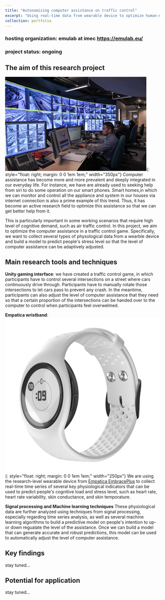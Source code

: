 ```yaml
---
title: "Autonomizing computer assistance on traffic control"
excerpt: "Using real-time data from wearable device to optimize human-machine interaction in a traffic control scenario <br/><img src='/website/images/traffic_control.png' style='width: 33%; height: auto;'>"
collection: portfolio
---
```


### hosting organization: emulab at imec <https://emulab.eu/> 
### project status: ongoing

## The aim of this research project
![](https://raw.githubusercontent.com/cmchai/website/refs/heads/master/images/traffic_control.gif){: style="float: right; margin: 0 0 1em 1em;" width="350px"}
Computer assistance has become more and more prevalent and deeply integrated in our everyday life. For instance, we have are already used to seeking help from siri to do some operation on our smart phones. Smart homes,in which we can monitor and control all the appliance and system in our houses via internet connection is also a prime example of this trend. Thus, it has become an active research field to optimize this assistance so that we can get better help from it. 

This is particularly important in some working scenarios that require high level of cognitive demand, such as air traffic control. In this project, we aim to optimize the computer assistance in a traffic control game. Specifically, we want to collect several types of physological data from a wearble device and build a model to predict people's stress level so that the level of computer assistance can be adaptively adjusted. 

## Main research tools and techniques

**Unity gaming interface**: 
we have created a traffic control game, in which participants have to control several intersections on a street where cars continuously drive through. Participants have to manually rotate those intersections to let cars pass to prevent any crash. In the meantime, participants can also adjust the level of computer assistance that they need so that a certain proportion of the intersections can be handed over to the computer to control when participants feel overwelmed.

**Empatica wristband**: 
![](https://raw.githubusercontent.com/cmchai/website/refs/heads/master/images/wrist_band.png){: style="float: right; margin: 0 0 1em 1em;" width="250px"}
We are using the research-level wearable device from [Empatica EmbracePlus](https://www.empatica.com/embraceplus/) to collect real-time time series of several key physiological indicators that can be used to predict people's cognitive load and stress level, such as heart rate, heart rate variability, skin conductance, and skin temporature.

**Signal processing and Machine learning techniques**
These physiological data are further analyzed using techniques from signal processing, especially regarding time series analysis, as well as several machine learning algorithms to build a predictive model on people's intention to up- or down regualate the level of the assistance. Once we can build a model that can generate accurate and robust predictions, this model can be used to automatically adjust the level of computer assistance.

## Key findings
stay tuned...
## Potential for application
stay tuned...
